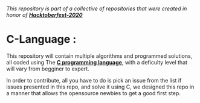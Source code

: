 ######       This repository is part of a collective of repositories that were created in honor of [**Hacktoberfest-2020**](https://hacktoberfest.digitalocean.com/)
# C-Language : 
This repository will contain multiple algorithms and programmed solutions, all coded using The [**C programming language**](https://en.wikipedia.org/wiki/C_(programming_language)), with a deficulty level that will vary from begginer to expert.

In order to contribute, all you have to do is pick an issue from the list if issues presented in this repo, and solve it using C, we designed this repo in a manner that allows the opensource newbies to get a good first step. 

